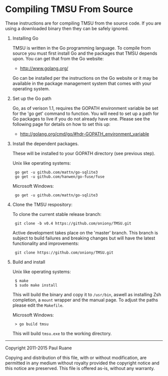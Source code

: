 Compiling TMSU From Source
==========================

These instructions are for compiling TMSU from the source code. If you are using
a downloaded binary then they can be safely ignored.

1. Installing Go

    TMSU is written in the Go programming language. To compile from source you must
    first install Go and the packages that TMSU depends upon. You can get that from
    the Go website:

    * <http://www.golang.org/>

    Go can be installed per the instructions on the Go website or it may be
    available in the package management system that comes with your operating
    system.

2. Set up the Go path

    Go, as of verison 1.1, requires the GOPATH environment variable be set for the
    'go get' command to function. You will need to set up a path for Go packages to
    live if you do not already have one. Please see the following page for details
    on how to set this up:

    * <http://golang.org/cmd/go/#hdr-GOPATH_environment_variable>

3. Install the dependent packages.

    These will be installed to your GOPATH directory (see previous step).

    Unix like operating systems:

        go get -u github.com/mattn/go-sqlite3
        go get -u github.com/hanwen/go-fuse/fuse

    Microsoft Windows:

        go get -u github.com/mattn/go-sqlite3

4. Clone the TMSU respository:

    To clone the current stable release branch:

        git clone -b v0.4 https://github.com/oniony/TMSU.git

    Active development takes place on the 'master' branch. This branch is
    subject to build failures and breaking changes but will have the latest
    functionality and improvements:

        git clone https://github.com/oniony/TMSU.git

5. Build and install

    Unix like operating systems:

        $ make
        $ sudo make install

    This will build the binary and copy it to `/usr/bin`, aswell as installing
    Zsh completion, a `mount` wrapper and the manual page. To adjust the paths
    please edit the `Makefile`.

    Microsoft Windows:

        > go build tmsu

    This will build `tmsu.exe` to the working directory.

- - -

Copyright 2011-2015 Paul Ruane

Copying and distribution of this file, with or without modification,
are permitted in any medium without royalty provided the copyright
notice and this notice are preserved.  This file is offered as-is,
without any warranty.
